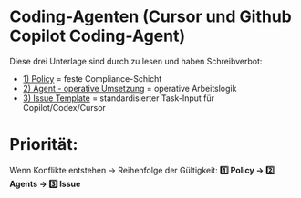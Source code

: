 # Coding-Agenten (Cursor und Github Copilot Coding-Agent)
Diese drei Unterlage sind durch zu lesen und haben Schreibverbot:

   * [1) Policy](/docs/coding-agents/Coding-Agent-Policy.md) = feste Compliance-Schicht
   * [2) Agent - operative Umsetzung](/docs/coding-agents/agents.md) = operative Arbeitslogik
   * [3) Issue Template](/docs/coding-agents/Issue-Template_für_GitHub_Copilot_Coding-Agent.md) = standardisierter Task-Input für Copilot/Codex/Cursor


# **Priorität:**
   Wenn Konflikte entstehen → Reihenfolge der Gültigkeit:
   **1️⃣ Policy → 2️⃣ Agents → 3️⃣ Issue**